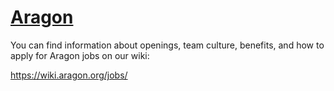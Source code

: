 # [Aragon](https://aragon.org)

You can find information about openings, team culture, benefits, and how to apply for Aragon jobs on our wiki:

https://wiki.aragon.org/jobs/
